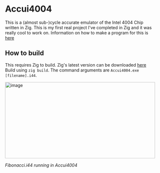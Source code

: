 # Accui4004
This is a (almost sub-)cycle accurate emulator of the Intel 4004 Chip written in Zig. This is my first real project I've completed in Zig and it was really cool to work on. Information on how to make a program for this is [here](docs/1_Getting-Started.md)

## How to build
This requires Zig to build. Zig's latest version can be downloaded [here](https://ziglang.org/download)  
Build using `zig build`. The command arguments are `Accui4004.exe [filename].i44`. 

<img width="493" height="251" alt="image" src="https://github.com/user-attachments/assets/e2568228-c217-4d55-b19a-2ebdbbb2f970" />

*Fibonacci.i44 running in Accui4004*
